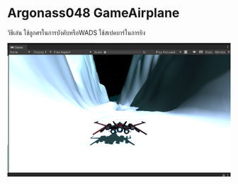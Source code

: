 # Argonass048  GameAirplane

 วิธีเล่น ใช้ลูกศรในการบังคับหรือWADS ใช้สเปคบาร์ในการยิง


<img src=/ss1.PNG>
 

